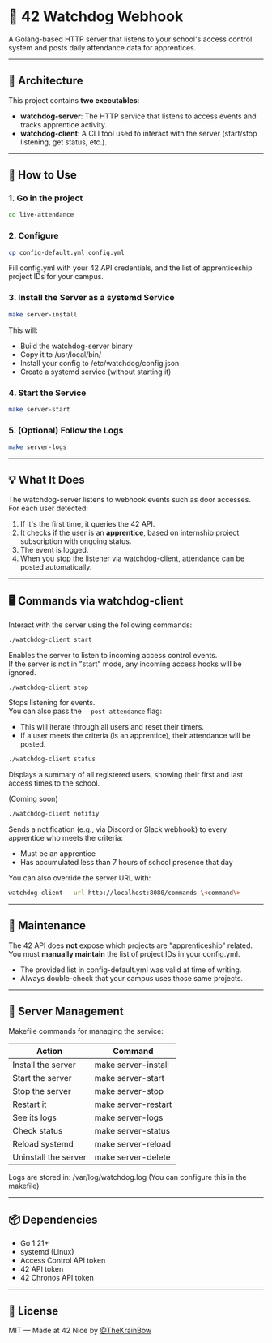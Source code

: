 # 📡 42 Watchdog Webhook

A Golang-based HTTP server that listens to your school's access control system and posts daily attendance data for apprentices.

---

## 🧱 Architecture

This project contains **two executables**:

- **watchdog-server**: The HTTP service that listens to access events and tracks apprentice activity.
- **watchdog-client**: A CLI tool used to interact with the server (start/stop listening, get status, etc.).

---

## 🚀 How to Use

### 1. Go in the project
```bash
cd live-attendance
```
### 2. Configure

```bash
cp config-default.yml config.yml
```

Fill config.yml with your 42 API credentials, and the list of apprenticeship project IDs for your campus.

### 3. Install the Server as a systemd Service

```bash
make server-install
```

This will:
- Build the watchdog-server binary
- Copy it to /usr/local/bin/
- Install your config to /etc/watchdog/config.json
- Create a systemd service (without starting it)

### 4. Start the Service

```bash
make server-start
```

### 5. (Optional) Follow the Logs

```bash
make server-logs
```

---

## 💡 What It Does

The watchdog-server listens to webhook events such as door accesses.  
For each user detected:

1. If it's the first time, it queries the 42 API.
2. It checks if the user is an **apprentice**, based on internship project subscription with ongoing status.
3. The event is logged.
4. When you stop the listener via watchdog-client, attendance can be posted automatically.

---
## 🖥️ Commands via watchdog-client

Interact with the server using the following commands:

```bash
./watchdog-client start
```
Enables the server to listen to incoming access control events.  
If the server is not in "start" mode, any incoming access hooks will be ignored.

```bash
./watchdog-client stop
```
Stops listening for events.  
You can also pass the `--post-attendance` flag:

- This will iterate through all users and reset their timers.
- If a user meets the criteria (is an apprentice), their attendance will be posted.

```bash
./watchdog-client status
```
Displays a summary of all registered users, showing their first and last access times to the school.
  

(Coming soon)
```bash
./watchdog-client notifiy
```
Sends a notification (e.g., via Discord or Slack webhook) to every apprentice who meets the criteria:  
- Must be an apprentice  
- Has accumulated less than 7 hours of school presence that day

You can also override the server URL with:

```bash
watchdog-client --url http://localhost:8080/commands \<command\>
```
---

## 🔧 Maintenance

The 42 API does **not** expose which projects are "apprenticeship" related.  
You must **manually maintain** the list of project IDs in your config.yml.

- The provided list in config-default.yml was valid at time of writing.
- Always double-check that your campus uses those same projects.

---

## 🧹 Server Management

Makefile commands for managing the service:

| Action               | Command                  |
|----------------------|--------------------------|
| Install the server   | make server-install      |
| Start the server     | make server-start        |
| Stop the server      | make server-stop         |
| Restart it           | make server-restart      |
| See its logs         | make server-logs         |
| Check status         | make server-status       |
| Reload systemd       | make server-reload       |
| Uninstall the server | make server-delete       |

Logs are stored in: /var/log/watchdog.log (You can configure this in the makefile)

---

## 📦 Dependencies

- Go 1.21+
- systemd (Linux)
- Access Control API token
- 42 API token
- 42 Chronos API token

---

## 📜 License

MIT — Made at 42 Nice by [@TheKrainBow](https://github.com/TheKrainBow)
